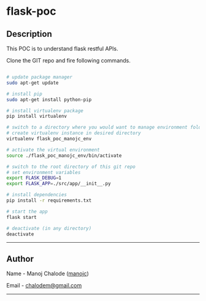 # flask-poc

## Description

This POC is to understand flask restful APIs.

Clone the GIT repo and fire following commands.

```bash

# update package manager
sudo apt-get update

# install pip
sudo apt-get install python-pip

# install virtualenv package
pip install virtualenv

# switch to a directory where you would want to manage environment folders
# create virtualenv instance in desired directory
virtualenv flask_poc_manojc_env

# activate the virtual environment
source ./flask_poc_manojc_env/bin/activate

# switch to the root directory of this git repo
# set environment variables
export FLASK_DEBUG=1
export FLASK_APP=./src/app/__init__.py

# install dependencies
pip install -r requirements.txt

# start the app
flask start

# deactivate (in any directory)
deactivate
```

---

## Author

Name - Manoj Chalode ([manojc](http://github.com/manojc))

Email - chalodem@gmail.com

---
